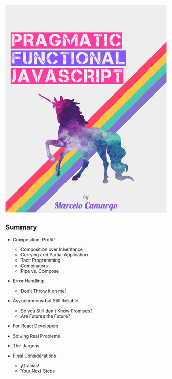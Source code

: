 ![Pragmatic Functional JavaScript](./cover.jpg)

## Summary

* Composition: Profit!

  * Composition over Inheritance
  * Currying and Partial Application
  * Tacit Programming
  * Combinators
  * Pipe vs. Compose

* Error Handling

  * Don't Throw it on me!

* Asynchronous but Still Reliable

  * So you Still don't Know Promises?
  * Are Futures the Future?

* For React Developers

* Solving Real Problems

* The Jargons

* Final Considerations

  * ¡Gracias!
  * Your Next Steps




